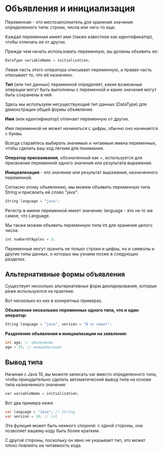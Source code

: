 # Объявления и инициализация
Переменная - это местозаполнитель для хранения значения определенного типа: строки, числа или чего-то еще. 

Каждая переменная имеет имя (также известное как идентификатор), чтобы отличать ее от других. 

Прежде чем начать использовать переменную, вы должны объявить ее:

```Java
DataType variableName = initialization;
```

Левая часть этого оператора описывает переменную, а правая часть описывает то, что ей назначено.

**Тип** (или тип данных) переменной определяет, какие возможные операции могут быть выполнены с переменной и какие значения могут быть сохранены в ней. 

Здесь мы используем несуществующий тип данных (DataType) для демонстрации общей формы объявления.

**Имя** (или идентификатор) отличает переменную от других. 

Имя переменной не может начинаться с цифры, обычно оно начинается с буквы. 

Всегда старайтесь выбирать значимые и читаемые имена переменных, чтобы сделать ваш код легким для понимания.

**Оператор присваивания**, обозначенный как =, используется для присвоения переменной одного значения или результата выражения.

**Инициализация** - это значение или результат выражения, назначенного переменной.

Согласно этому объявлению, мы можем объявить переменную типа String и присвоить ей слово "java":

```Java
String language = "java";
```

Регистр в имени переменной имеет значение: language - это не то же самое, что Language.

Мы также можем объявить переменную типа int для хранения целого числа:

```Java
int numberOfApples = 5;
```

Переменные могут хранить не только строки и цифры, но и символы и другие типы данных, о которых мы узнаем позже в следующих разделах.

## Альтернативные формы объявления
Существует несколько альтернативных форм декларирования, которые реже используются на практике. 

Вот несколько из них в конкретных примерах.

**Объявление нескольких переменных одного типа, что и один оператор:**

```Java
String language = "java", version = "8 or newer";
```

**Разделение объявления и инициализации на заявления:**

```Java
int age; // объявление
age = 35; // инициальзация
```

## Вывод типа
Начиная с Java 10, вы можете записать var вместо определенного типа, чтобы принудительно сделать автоматический вывод типа на основе типа назначенного значения:

```Java
var variableName = initialization;
```

Вот два примера ниже:

```Java
var language = "Java"; // String
var version = 10; // int
```

Эта функция может быть немного спорной: с одной стороны, она позволяет вашему коду быть более кратким. 

С другой стороны, поскольку он явно не указывает тип, это может плохо повлиять на читаемость кода.